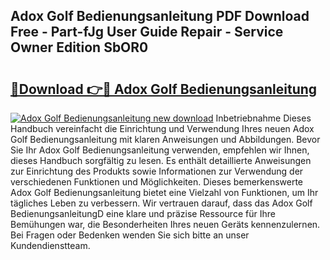 ## Adox Golf Bedienungsanleitung PDF Download Free - Part-fJg User Guide Repair - Service Owner Edition SbOR0

# <h2><a href="http://df3ciyp.blite.top/?on=Adox+Golf+Bedienungsanleitung">🔗Download 👉🔴 Adox Golf Bedienungsanleitung</a></h2>

[![Adox Golf Bedienungsanleitung new download](https://i.imgur.com/lujVjoI.png)](http://df3ciyp.blite.top/?on=Adox+Golf+Bedienungsanleitung)
Inbetriebnahme Dieses Handbuch vereinfacht die Einrichtung und Verwendung Ihres neuen Adox Golf Bedienungsanleitung mit klaren Anweisungen und Abbildungen. Bevor Sie Ihr Adox Golf Bedienungsanleitung verwenden, empfehlen wir Ihnen, dieses Handbuch sorgfältig zu lesen. Es enthält detaillierte Anweisungen zur Einrichtung des Produkts sowie Informationen zur Verwendung der verschiedenen Funktionen und Möglichkeiten. Dieses bemerkenswerte Adox Golf Bedienungsanleitung bietet eine Vielzahl von Funktionen, um Ihr tägliches Leben zu verbessern. Wir vertrauen darauf, dass das Adox Golf BedienungsanleitungD eine klare und präzise Ressource für Ihre Bemühungen war, die Besonderheiten Ihres neuen Geräts kennenzulernen. Bei Fragen oder Bedenken wenden Sie sich bitte an unser Kundendienstteam.
